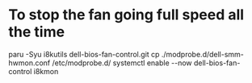 # To stop the fan going full speed all the time
paru -Syu i8kutils dell-bios-fan-control.git
cp ./modprobe.d/dell-smm-hwmon.conf /etc/modprobe.d/
systemctl enable --now dell-bios-fan-control i8kmon
